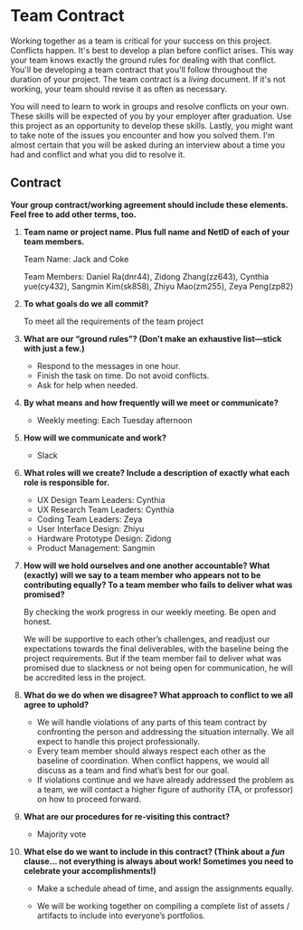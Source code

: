# Team Contract

Working together as a team is critical for your success on this project. Conflicts happen. It's best to develop a plan before conflict arises. This way your team knows exactly the ground rules for dealing with that conflict. You'll be developing a team contract that you'll follow throughout the duration of your project. The team contract is a *living* document. If it's not working, your team should revise it as often as necessary.

You will need to learn to work in groups and resolve conflicts on your own. These skills will be expected of you by your employer after graduation. Use this project as an opportunity to develop these skills. Lastly, you might want to take note of the issues you encounter and how you solved them. I'm almost certain that you will be asked during an interview about a time you had and conflict and what you did to resolve it.

## Contract

**Your group contract/working agreement should include these elements. Feel free to add other terms, too.**

1. **Team name or project name. Plus full name and NetID of each of your team members.**
    
    Team Name: 
       Jack and Coke
    
    Team Members:
    Daniel Ra(dnr44),
    Zidong Zhang(zz643),
    Cynthia yue(cy432),
    Sangmin Kim(sk858),
    Zhiyu Mao(zm255),
    Zeya Peng(zp82)


2. **To what goals do we all commit?**

    To meet all the requirements of the team project


3. **What are our “ground rules”? (Don't make an exhaustive list—stick with just a few.)**

    - Respond to the messages in one hour.
    - Finish the task on time. Do not avoid conflicts.	
    - Ask for help when needed. 


4. **By what means and how frequently will we meet or communicate?**

    - Weekly meeting: Each Tuesday afternoon


5. **How will we communicate and work?**

    - Slack


6. **What roles will we create? Include a description of exactly what each role is responsible for.**
    - UX Design Team Leaders: Cynthia 
    - UX Research Team Leaders: Cynthia
    - Coding Team Leaders: Zeya
    - User Interface Design: Zhiyu
    - Hardware Prototype Design: Zidong
    - Product Management: Sangmin


7. **How will we hold ourselves and one another accountable? What (exactly) will we say to a team member who appears not to be contributing equally? To a team member who fails to deliver what was promised?**

    By checking the work progress in our weekly meeting. Be open and honest.

    We will be supportive to each other’s challenges, and readjust our expectations towards the final deliverables, with the baseline being the project requirements. But if the team member fail to deliver what was promised due to slackness or not being open for communication, he will be accredited less in the project.


8. **What do we do when we disagree? What approach to conflict to we all agree to uphold?**

    - We will handle violations of any parts of this team contract by confronting the person and addressing the situation internally. We all expect to handle this project professionally.  
    - Every team member should always respect each other as the baseline of coordination. When conflict happens, we would all discuss as a team and find what’s best for our goal. 
    - If violations continue and we have already addressed the problem as a team, we will contact a higher figure of authority (TA, or professor) on how to proceed forward. 


9. **What are our procedures for re-visiting this contract?**

      - Majority vote


10. **What else do we want to include in this contract? (Think about a *fun* clause... not everything is always about work! Sometimes you need to celebrate your accomplishments!)**

       - Make a schedule ahead of time, and assign the assignments equally.

       - We will be working together on compiling a complete list of assets / artifacts to include into everyone’s portfolios. 


